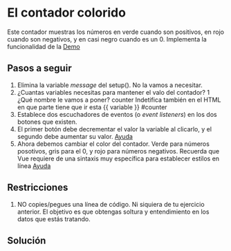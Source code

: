 # El contador colorido

Este contador muestras los números en verde cuando son positivos, en rojo cuando son negativos, y en casi negro cuando es un 0. Implementa la funcionalidad de la [Demo](https://js-beginners.github.io/counter-project/)

## Pasos a seguir

1. Elimina la variable _message_ del setup(). No la vamos a necesitar.
2. ¿Cuantas variables necesitas para mantener el valo del contador? 1 ¿Qué nombre le vamos a poner? counter Indetifica también en el HTML en que parte tiene que ir esta {{ variable }} #counter
3. Establece dos escuchadores de eventos (o _event listeners_) en los dos botones que existen.
4. El primer botón debe decrementar el valor la variable al clicarlo, y el segundo debe aumentar su valor. [Ayuda](https://vuejs.org/guide/essentials/event-handling.html#method-handlers)
5. Ahora debemos cambiar el color del contador. Verde para números posotivos, gris para el 0, y rojo para números negativos. Recuerda que Vue requiere de una sintaxis muy específica para establecer estilos en línea [Ayuda](https://vuejs.org/guide/essentials/class-and-style.html)

## Restricciones

1. NO copies/pegues una línea de código. Ni siquiera de tu ejercicio anterior. El objetivo es que obtengas soltura y entendimiento en los datos que estás tratando.

## Solución
